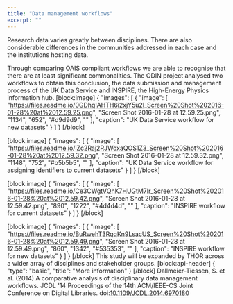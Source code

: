 ```yaml
---
title: "Data management workflows"
excerpt: ""
---
```

Research data varies greatly between disciplines. There are also considerable differences in the communities addressed in each case and the institutions hosting data. 

Through comparing OAIS compliant workflows we are able to recognise that there are at least significant commonalities. The ODIN project analysed two workflows to obtain this conclusion, the data submission and management process of the UK Data Service and INSPIRE, the High-Energy Physics information hub.
[block:image]
{
  "images": [
    {
      "image": [
        "https://files.readme.io/0GDhqIAHTH6i2xjY5u2I_Screen%20Shot%202016-01-28%20at%2012.59.25.png",
        "Screen Shot 2016-01-28 at 12.59.25.png",
        "1134",
        "652",
        "#d9d9d9",
        ""
      ],
      "caption": "UK Data Service workflow for new datasets"
    }
  ]
}
[/block]

[block:image]
{
  "images": [
    {
      "image": [
        "https://files.readme.io/lZc2Raj2RJWoxaQOS1Z3_Screen%20Shot%202016-01-28%20at%2012.59.32.png",
        "Screen Shot 2016-01-28 at 12.59.32.png",
        "1148",
        "752",
        "#b5b5b5",
        ""
      ],
      "caption": "UK Data Service workflow for assigning identifiers to current datasets"
    }
  ]
}
[/block]

[block:image]
{
  "images": [
    {
      "image": [
        "https://files.readme.io/Ce3CWgtVQhK7HUGtM7Ir_Screen%20Shot%202016-01-28%20at%2012.59.42.png",
        "Screen Shot 2016-01-28 at 12.59.42.png",
        "890",
        "1222",
        "#4d4d4d",
        ""
      ],
      "caption": "INSPIRE workflow for current datasets"
    }
  ]
}
[/block]

[block:image]
{
  "images": [
    {
      "image": [
        "https://files.readme.io/BuRwehT3RqqKn9LsacUS_Screen%20Shot%202016-01-28%20at%2012.59.49.png",
        "Screen Shot 2016-01-28 at 12.59.49.png",
        "860",
        "1342",
        "#535353",
        ""
      ],
      "caption": "INSPIRE workflow for new datasets"
    }
  ]
}
[/block]
This study will be expanded by THOR across a wider array of disciplines and stakeholder groups. 
[block:api-header]
{
  "type": "basic",
  "title": "More information"
}
[/block]
Dallmeier-Tiessen, S. et al. (2014) A comparative analysis of disciplinary data management workflows. JCDL '14 Proceedings of the 14th ACM/IEEE-CS Joint Conference on Digital Libraries. doi:[10.1109/JCDL.2014.6970180](http://doi.org/10.1109/JCDL.2014.6970180)